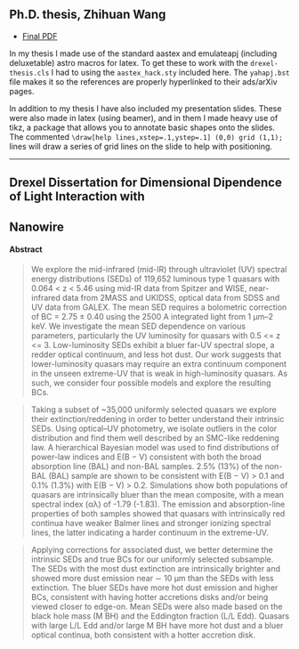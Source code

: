 ## Ph.D. thesis, Zhihuan Wang

+ [Final PDF](thesis.pdf?raw=true)

In my thesis I made use of the standard aastex and emulateapj (including deluxetable) astro macros for latex. To get these to work with the `drexel-thesis.cls` I had to using the `aastex_hack.sty` included here. The `yahapj.bst` file makes it so the references are properly hyperlinked to their ads/arXiv pages.

In addition to my thesis I have also included my presentation slides. These were also made in latex (using beamer), and in them I made heavy use of tikz, a package that allows you to annotate basic shapes onto the slides. The commented `\draw[help lines,xstep=.1,ystep=.1] (0,0) grid (1,1);` lines will draw a series of grid lines on the slide to help with positioning.

--------------------------------------------------------------------------

## Drexel Dissertation for Dimensional Dipendence of Light Interaction with
## Nanowire

#### Abstract 

> We explore the mid-infrared (mid-IR) through ultraviolet (UV) spectral energy distributions (SEDs) of 119,652 luminous type 1 quasars with 0.064 < z < 5.46 using mid-IR data from Spitzer and WISE, near-infrared data from 2MASS and UKIDSS, optical data from SDSS and UV data from GALEX. The mean SED requires a bolometric correction of BC = 2.75 ± 0.40 using the 2500 A integrated light from 1 μm–2 keV. We investigate the mean SED dependence on various parameters, particularly the UV luminosity for quasars with 0.5 <= z <= 3. Low-luminosity SEDs exhibit a bluer far-UV spectral slope, a redder optical continuum, and less hot dust. Our work suggests that lower-luminosity quasars may require an extra continuum component in the unseen extreme-UV that is weak in high-luminosity quasars. As such, we consider four possible models and explore the resulting BCs.

> Taking a subset of ~35,000 uniformly selected quasars we explore their extinction/reddening in order to better understand their intrinsic SEDs. Using optical–UV photometry, we isolate outliers in the color distribution and find them well described by an SMC-like reddening law. A hierarchical Bayesian model was used to find distributions of power-law indices and E(B − V) consistent with both the broad absorption line (BAL) and non-BAL samples. 2.5% (13%) of the non-BAL (BAL) sample are shown to be consistent with E(B − V) > 0.1 and 0.1% (1.3%) with E(B − V) > 0.2. Simulations show both populations of quasars are intrinsically bluer than the mean composite, with a mean spectral index (αλ) of -1.79 (-1.83). The emission and absorption-line properties of both samples showed that quasars with intrinsically red continua have weaker Balmer lines and stronger ionizing spectral lines, the latter indicating a harder continuum in the extreme-UV. 

> Applying corrections for associated dust, we better determine the intrinsic SEDs and true BCs for our uniformly selected subsample. The SEDs with the most dust extinction are intrinsically brighter and showed more dust emission near ∼ 10 μm than the SEDs with less extinction. The bluer SEDs have more hot dust emission and higher BCs, consistent with having hotter accretions disks and/or being viewed closer to edge-on. Mean SEDs were also made based on the black hole mass (M BH) and the Eddington fraction (L/L Edd). Quasars with large L/L Edd and/or large M BH have more hot dust and a bluer optical continua, both consistent with a hotter accretion disk.
